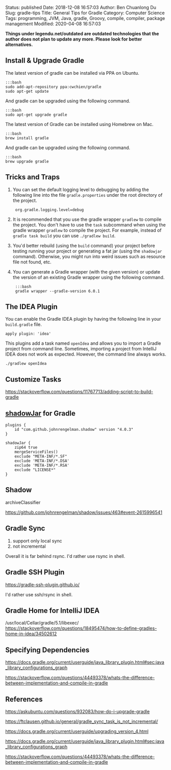 Status: published
Date: 2018-12-08 16:57:03
Author: Ben Chuanlong Du
Slug: gradle-tips
Title: General Tips for Gradle
Category: Computer Science
Tags: programming, JVM, Java, gradle, Groovy, compile, compiler, package management
Modified: 2020-04-08 16:57:03

**Things under legendu.net/outdated are outdated technologies that the author does not plan to update any more. Please look for better alternatives.**


## Install & Upgrade Gradle


The latest version of gradle can be installed via PPA on Ubuntu.

    :::bash
    sudo add-apt-repository ppa:cwchien/gradle
    sudo apt-get update

And gradle can be upgraded using the following command.

    :::bash
    sudo apt-get upgrade gradle

The latest version of Gradle can be installed using Homebrew on Mac.

    :::bash
    brew install gradle

And gradle can be upgraded using the following command.

    :::bash
    brew upgrade gradle

## Tricks and Traps

1. You can set the default logging level to debugging by adding the following line 
    into the file `gradle.properties` under the root directory of the project.

        org.gradle.logging.level=debug

1. It is recommended that you use the gradle wrapper `gradlew` to compile the project.
    You don't have to use the `task` subcommand 
    when using the gradle wrapper `gradlew` to compile the project.
    For example, 
    instead of `gradle task build` you can use `./gradlew build`.

2. You'd better rebuild (using the `build` command) your project 
    before testing running your project or generating a fat jar (using the `shadowjar` command).
    Otherwise, 
    you might run into weird issues such as resource file not found, etc.

3. You can generate a Gradle wrapper (with the given version) 
    or update the version of an existing Gradle wrapper using the following command.

        :::bash
        gradle wrapper --gradle-version 6.0.1

## The IDEA Plugin
You can enable the Gradle IDEA plugin by having the following line in your `build.gradle` file.
```
apply plugin: 'idea'
```
This plugins add a task named `openIdea` and allows you to import a Gradle project from command line.
Sometimes, importing a project from IntelliJ IDEA does not work as expected.
However, 
the command line always works.
```
./gradlew openIdea
```

## Customize Tasks

https://stackoverflow.com/questions/11767713/adding-script-to-build-gradle

## [shadowJar](https://github.com/johnrengelman/shadow) for Gradle
```
plugins {
    id "com.github.johnrengelman.shadow" version "4.0.3"
}
```
```
shadowJar {
    zip64 true
    mergeServiceFiles()
    exclude "META-INF/*.SF"
    exclude 'META-INF/*.DSA'
    exclude 'META-INF/*.RSA'
    exclude "LICENSE*"
}
```

## Shadow

archiveClassifier 

https://github.com/johnrengelman/shadow/issues/463#event-2615996541

## Gradle Sync

1. support only local sync
2. not incremental

Overall it is far behind rsync. 
I'd rather use rsync in shell.

## Gradle SSH Plugin

https://gradle-ssh-plugin.github.io/

I'd rather use ssh/rsync in shell.

## Gradle Home for IntelliJ IDEA

/usr/local/Cellar/gradle/5.1/libexec/
https://stackoverflow.com/questions/18495474/how-to-define-gradles-home-in-idea/34502612

## Specifying Dependencies

https://docs.gradle.org/current/userguide/java_library_plugin.html#sec:java_library_configurations_graph

https://stackoverflow.com/questions/44493378/whats-the-difference-between-implementation-and-compile-in-gradle

## References

https://askubuntu.com/questions/932083/how-do-i-upgrade-gradle

https://ftclausen.github.io/general/gradle_sync_task_is_not_incremental/

https://docs.gradle.org/current/userguide/upgrading_version_4.html

https://docs.gradle.org/current/userguide/java_library_plugin.html#sec:java_library_configurations_graph

https://stackoverflow.com/questions/44493378/whats-the-difference-between-implementation-and-compile-in-gradle
